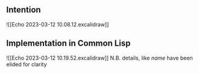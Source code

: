 ## Intention
![[Echo 2023-03-12 10.08.12.excalidraw]]
## Implementation in Common Lisp
![[Echo 2023-03-12 10.19.52.excalidraw]]
N.B. details, like *name* have been elided for clarity